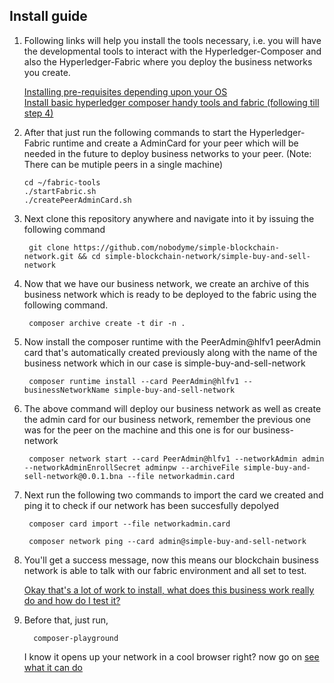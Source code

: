 ## Install guide

1) Following links will help you install the tools necessary, i.e. you will have the developmental tools to interact with the Hyperledger-Composer and also the Hyperledger-Fabric where you deploy the business networks you create.

    [Installing pre-requisites depending upon your OS](https://hyperledger.github.io/composer/installing/installing-prereqs)<br>
    [Install basic hyperledger composer handy tools and fabric (following till step 4)](https://hyperledger.github.io/composer/installing/development-tools)


2) After that just run the following commands to start the Hyperledger-Fabric runtime and create a AdminCard for your peer which will be needed in the future to deploy business networks to your peer.
(Note: There can be mutiple peers in a single machine)

    ```
    cd ~/fabric-tools
    ./startFabric.sh
    ./createPeerAdminCard.sh
    ```

3) Next clone this repository anywhere and navigate into it by issuing the following command

        git clone https://github.com/nobodyme/simple-blockchain-network.git && cd simple-blockchain-network/simple-buy-and-sell-network

4) Now that we have our business network, we create an archive of this business network which is ready to be deployed to the fabric using the following command.

        composer archive create -t dir -n .

5) Now install the composer runtime with the PeerAdmin@hlfv1 peerAdmin card that's automatically created previously along with the name of the business network which in our case is simple-buy-and-sell-network

        composer runtime install --card PeerAdmin@hlfv1 --businessNetworkName simple-buy-and-sell-network

6) The above command will deploy our business network as well as create the admin card for our business network, remember the previous one was for the peer on the machine and this one is for our business-network

        composer network start --card PeerAdmin@hlfv1 --networkAdmin admin --networkAdminEnrollSecret adminpw --archiveFile simple-buy-and-sell-network@0.0.1.bna --file networkadmin.card


7) Next run the following two commands to import the card we created and ping it to check if our network has been succesfully depolyed

        composer card import --file networkadmin.card

        composer network ping --card admin@simple-buy-and-sell-network

8) You'll get a success message, now this means our blockchain business network is able to talk with our fabric environment and all set to test.

    [Okay that's a lot of work to install, what does this business work really do and how do I test it?](https://github.com/nobodyme/simple-blockchain-network/blob/master/simple-buy-and-sell-network/README.md)

9) Before that, just run,

         composer-playground

    I know it opens up your network in a cool browser right? now go on [see what it can do](https://github.com/nobodyme/simple-blockchain-network/blob/master/simple-buy-and-sell-network/README.md)
